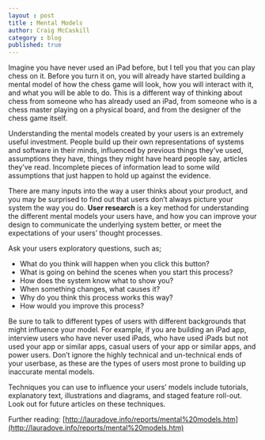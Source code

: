 ```yaml
---
layout : post
title : Mental Models
author: Craig McCaskill
category : blog
published: true
---
```

Imagine you have never used an iPad before, but I tell you that you can play chess on it. Before you turn it on, you will already have started building a mental model of how the chess game will look, how you will interact with it, and what you will be able to do. This is a different way of thinking about chess from someone who has already used an iPad, from someone who is a chess master playing on a physical board, and from the designer of the chess game itself.

<!-- more -->

Understanding the mental models created by your users is an extremely useful investment. People build up their own representations of systems and software in their minds, influenced by previous things they’ve used, assumptions they have, things they might have heard people say, articles they’ve read. Incomplete pieces of information lead to some wild assumptions that just happen to hold up against the evidence.

There are many inputs into the way a user thinks about your product, and you may be surprised to find out that users don’t always picture your system the way you do. **User research** is a key method for understanding the different mental models your users have, and how you can improve your design to communicate the underlying system better, or meet the expectations of your users’ thought processes.

Ask your users exploratory questions, such as;

* What do you think will happen when you click this button?
* What is going on behind the scenes when you start this process?
* How does the system know what to show you?
* When something changes, what causes it?
* Why do you think this process works this way?
* How would you improve this process?

Be sure to talk to different types of users with different backgrounds that might influence your model. For example, if you are building an iPad app, interview users who have never used iPads, who have used iPads but not used your app or similar apps, casual users of your app or similar apps, and power users. Don’t ignore the highly technical and un-technical ends of your userbase, as these are the types of users most prone to building up inaccurate mental models.

Techniques you can use to influence your users’ models include tutorials, explanatory text, illustrations and diagrams, and staged feature roll-out. Look out for future articles on these techniques.

Further reading: [http://lauradove.info/reports/mental%20models.htm](http://lauradove.info/reports/mental%20models.htm)